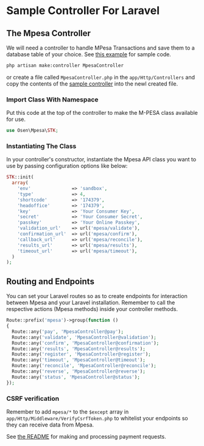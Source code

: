 # Sample Controller For Laravel
## The Mpesa Controller
We will need a controller to handle MPesa Transactions and save them to a database table of your choice. See [this example](examples/MpesaController.php) for sample code.

```bash
php artisan make:controller MpesaController
```
or create a file called `MpesaController.php` in the `app/Http/Controllers` and copy the contents of the [sample controller](examples/MpesaController.php) into the newl created file.

### Import Class With Namespace
Put this code at the top of the controller to make the M-PESA class available for use.

```php
use Osen\Mpesa\STK;
```

### Instantiating The Class
In your controller's constructor, instantiate the Mpesa API class you want to use by passing configuration options like below: 

```php
STK::init(
  array(
    'env'               => 'sandbox',
    'type'              => 4,
    'shortcode'         => '174379',
    'headoffice'        => '174379',
    'key'               => 'Your Consumer Key',
    'secret'            => 'Your Consumer Secret',
    'passkey'           => 'Your Online Passkey',
    'validation_url'    => url('mpesa/validate'),
    'confirmation_url'  => url('mpesa/confirm'),
    'callback_url'      => url('mpesa/reconcile'),
    'results_url'       => url('mpesa/results'),
    'timeout_url'       => url('mpesa/timeout'),
  )
);
```

## Routing and Endpoints

You can set your Laravel routes so as to create endpoints for interaction between Mpesa and your Laravel installation. Remember to call the respective actions (Mpesa methods) inside your controller methods.

```php
Route::prefix('mpesa')->group(function ()
{
  Route::any('pay', 'MpesaController@pay');
  Route::any('validate', 'MpesaController@validation');
  Route::any('confirm', 'MpesaController@confirmation');
  Route::any('results', 'MpesaController@results');
  Route::any('register', 'MpesaController@register');
  Route::any('timeout', 'MpesaController@timeout');
  Route::any('reconcile', 'MpesaController@reconcile');
  Route::any('reverse', 'MpesaController@reverse');
  Route::any('status', 'MpesaController@status');
});
```

### CSRF verification
Remember to add `mpesa/*` to the `$except` array in `app/Http/Middleware/VerifyCsrfToken.php` to whitelist your endpoints so they can receive data from Mpesa.


See [the README](README.md) for making and processing payment requests.
